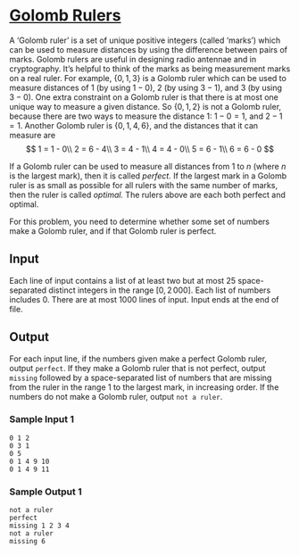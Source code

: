 # [Golomb Rulers](https://open.kattis.com/problems/golombrulers)

A ‘Golomb ruler’ is a set of unique positive integers (called ‘marks’) which can
be used to measure distances by using the difference between pairs of marks.
Golomb rulers are useful in designing radio antennae and in cryptography.  It’s
helpful to think of the marks as being measurement marks on a real ruler.  For
example, $\{0, 1, 3\}$ is a Golomb ruler which can be used to measure distances
of $1$ (by using $1 - 0$), $2$ (by using $3 - 1$), and $3$ (by using $3 - 0$).
One extra constraint on a Golomb ruler is that there is at most one unique way
to measure a given distance. So $\{0, 1, 2\}$ is not a Golomb ruler, because
there are two ways to measure the distance $1$: $1 - 0 = 1$, and $2 - 1 = 1$.
Another Golomb ruler is $\{0, 1, 4, 6\}$, and the distances that it can measure
are
$$
1 = 1 - 0\\
2 = 6 - 4\\
3 = 4 - 1\\
4 = 4 - 0\\
5 = 6 - 1\\
6 = 6 - 0
$$

If a Golomb ruler can be used to measure all distances from $1$ to $n$ (where
$n$ is the largest mark), then it is called _perfect._ If the largest mark in a
Golomb ruler is as small as possible for all rulers with the same number of
marks, then the ruler is called _optimal._ The rulers above are each both
perfect and optimal.

For this problem, you need to determine whether some set of numbers make a
Golomb ruler, and if that Golomb ruler is perfect.

## Input

Each line of input contains a list of at least two but at most $25$
space-separated distinct integers in the range $[0, 2\,000]$.  Each list of
numbers includes $0$.  There are at most $1000$ lines of input.  Input ends at
the end of file.

## Output

For each input line, if the numbers given make a perfect Golomb ruler, output
`perfect`.  If they make a Golomb ruler that is not perfect, output `missing`
followed by a space-separated list of numbers that are missing from the ruler
in the range $1$ to the largest mark, in increasing order.  If the numbers do
not make a Golomb ruler, output `not a ruler`.

### Sample Input 1

```
0 1 2
0 3 1
0 5
0 1 4 9 10
0 1 4 9 11
```

### Sample Output 1

```
not a ruler
perfect
missing 1 2 3 4
not a ruler
missing 6
```
